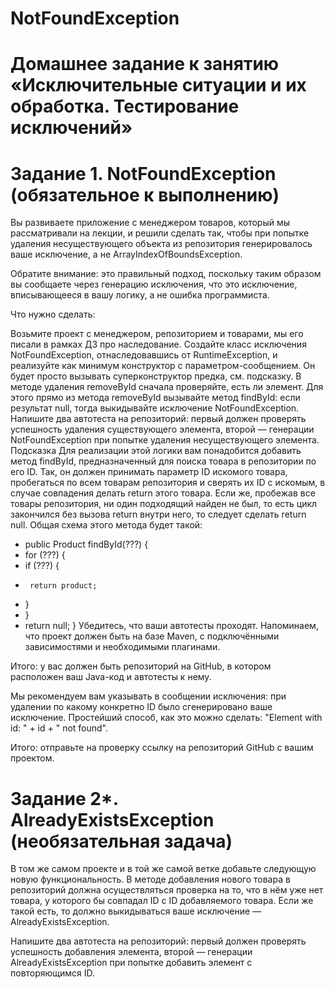 # NotFoundException
# Домашнее задание к занятию «Исключительные ситуации и их обработка. Тестирование исключений»

# Задание 1. NotFoundException (обязательное к выполнению)
Вы развиваете приложение с менеджером товаров, который мы рассматривали на лекции, и решили сделать так, чтобы при попытке удаления несуществующего объекта из репозитория генерировалось ваше исключение, а не ArrayIndexOfBoundsException.

Обратите внимание: это правильный подход, поскольку таким образом вы сообщаете через генерацию исключения, что это исключение, вписывающееся в вашу логику, а не ошибка программиста.

Что нужно сделать:

Возьмите проект с менеджером, репозиторием и товарами, мы его писали в рамках ДЗ про наследование.
Создайте класс исключения NotFoundException, отнаследовавшись от RuntimeException, и реализуйте как минимум конструктор с параметром-сообщением. Он будет просто вызывать суперконструктор предка, см. подсказку.
В методе удаления removeById сначала проверяйте, есть ли элемент. Для этого прямо из метода removeById вызывайте метод findById: если результат null, тогда выкидывайте исключение NotFoundException.
Напишите два автотеста на репозиторий: первый должен проверять успешность удаления существующего элемента, второй — генерации NotFoundException при попытке удаления несуществующего элемента.
Подсказка
Для реализации этой логики вам понадобится добавить метод findById, предназначенный для поиска товара в репозитории по его ID. Так, он должен принимать параметр ID искомого товара, пробегаться по всем товарам репозитория и сверять их ID с искомым, в случае совпадения делать return этого товара. Если же, пробежав все товары репозитория, ни один подходящий найден не был, то есть цикл закончился без вызова return внутри него, то следует сделать return null. Общая схема этого метода будет такой:

* public Product findById(???) {
*  for (???) {
*    if (???) {
*      return product;
*    }
*  }
*  return null;
}
Убедитесь, что ваши автотесты проходят. Напоминаем, что проект должен быть на базе Maven, с подключёнными зависимостями и необходимыми плагинами.

Итого: у вас должен быть репозиторий на GitHub, в котором расположен ваш Java-код и автотесты к нему.

Мы рекомендуем вам указывать в сообщении исключения: при удалении по какому конкретно ID было сгенерировано ваше исключение. Простейший способ, как это можно сделать: "Element with id: " + id + " not found".

Итого: отправьте на проверку ссылку на репозиторий GitHub с вашим проектом.

# Задание 2*. AlreadyExistsException (необязательная задача)
В том же самом проекте и в той же самой ветке добавьте следующую новую функциональность. В методе добавления нового товара в репозиторий должна осуществляться проверка на то, что в нём уже нет товара, у которого бы совпадал ID с ID добавляемого товара. Если же такой есть, то должно выкидываться ваше исключение — AlreadyExistsException.

Напишите два автотеста на репозиторий: первый должен проверять успешность добавления элемента, второй — генерации AlreadyExistsException при попытке добавить элемент с повторяющимся ID.
